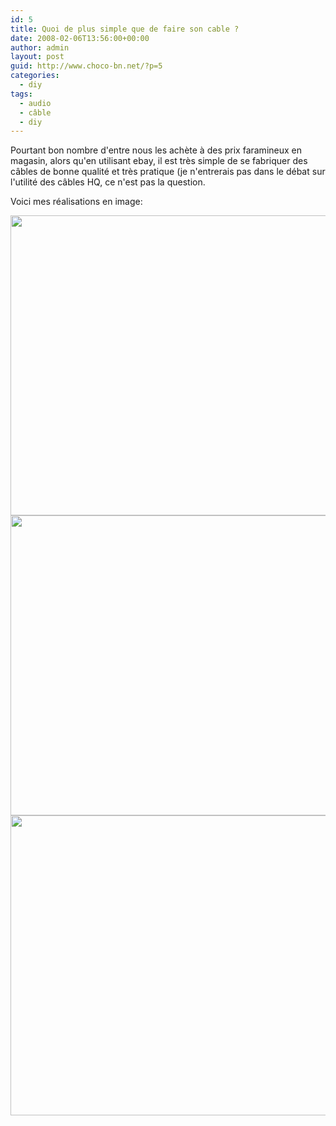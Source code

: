 ```yaml
---
id: 5
title: Quoi de plus simple que de faire son cable ?
date: 2008-02-06T13:56:00+00:00
author: admin
layout: post
guid: http://www.choco-bn.net/?p=5
categories:
  - diy
tags:
  - audio
  - câble
  - diy
---
```

<meta http-equiv="CONTENT-TYPE" content="text/html; charset=utf-8" />

<title>
</title>

<meta name="GENERATOR" content="OpenOffice.org 2.3  (Linux)" />


Pourtant bon nombre d'entre nous les achète à des prix faramineux en magasin, alors qu'en utilisant ebay, il est très simple de se fabriquer des câbles de bonne qualité et très pratique (je n'entrerais pas dans le débat sur l'utilité des câbles HQ, ce n'est pas la question.

Voici mes réalisations en image:

<img src="http://lh5.google.com/choco.bn/R6MMaOnxwsI/AAAAAAAABMA/iu6Z88jz3zU/IMGP0109.JPG?imgmax=800" height="480" width="640" />

<img src="http://lh4.google.com/choco.bn/R6MMa-nxwtI/AAAAAAAABMI/ZQdkiqnCvEQ/IMGP0110.JPG?imgmax=800" height="480" width="640" />

<img src="http://lh3.google.com/choco.bn/R6MMbunxwuI/AAAAAAAABMQ/9kQ8rl4kJ-M/IMGP0111.JPG?imgmax=800" height="480" width="640" />
